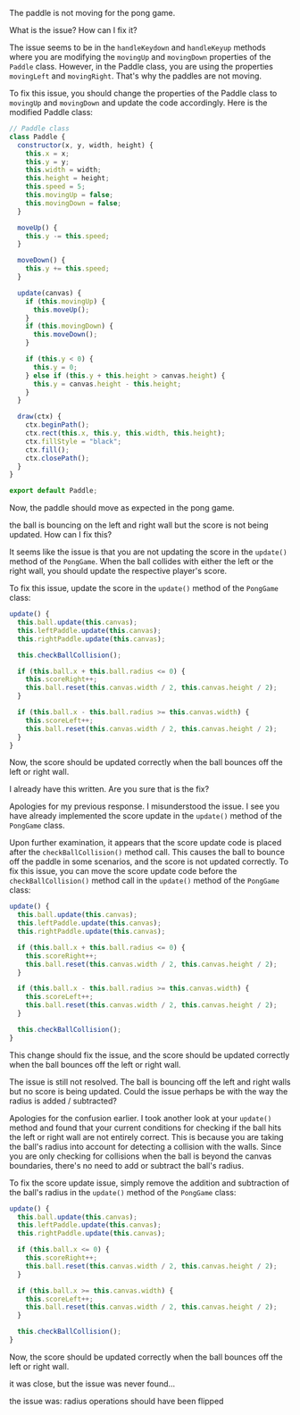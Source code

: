 The paddle is not moving for the pong game.

What is the issue? How can I fix it?

The issue seems to be in the `handleKeydown` and `handleKeyup` methods where you are modifying the `movingUp` and `movingDown` properties of the `Paddle` class. However, in the Paddle class, you are using the properties `movingLeft` and `movingRight`. That's why the paddles are not moving.

To fix this issue, you should change the properties of the Paddle class to `movingUp` and `movingDown` and update the code accordingly. Here is the modified Paddle class:

```javascript
// Paddle class
class Paddle {
  constructor(x, y, width, height) {
    this.x = x;
    this.y = y;
    this.width = width;
    this.height = height;
    this.speed = 5;
    this.movingUp = false;
    this.movingDown = false;
  }

  moveUp() {
    this.y -= this.speed;
  }

  moveDown() {
    this.y += this.speed;
  }

  update(canvas) {
    if (this.movingUp) {
      this.moveUp();
    }
    if (this.movingDown) {
      this.moveDown();
    }

    if (this.y < 0) {
      this.y = 0;
    } else if (this.y + this.height > canvas.height) {
      this.y = canvas.height - this.height;
    }
  }

  draw(ctx) {
    ctx.beginPath();
    ctx.rect(this.x, this.y, this.width, this.height);
    ctx.fillStyle = "black";
    ctx.fill();
    ctx.closePath();
  }
}

export default Paddle;
```

Now, the paddle should move as expected in the pong game.

the ball is bouncing on the left and right wall but the score is not being updated. How can I fix this?

It seems like the issue is that you are not updating the score in the `update()` method of the `PongGame`. When the ball collides with either the left or the right wall, you should update the respective player's score. 

To fix this issue, update the score in the `update()` method of the `PongGame` class:

```javascript
update() {
  this.ball.update(this.canvas);
  this.leftPaddle.update(this.canvas);
  this.rightPaddle.update(this.canvas);

  this.checkBallCollision();

  if (this.ball.x + this.ball.radius <= 0) {
    this.scoreRight++;
    this.ball.reset(this.canvas.width / 2, this.canvas.height / 2);
  }

  if (this.ball.x - this.ball.radius >= this.canvas.width) {
    this.scoreLeft++;
    this.ball.reset(this.canvas.width / 2, this.canvas.height / 2);
  }
}
```

Now, the score should be updated correctly when the ball bounces off the left or right wall.

I already have this written. Are you sure that is the fix?

Apologies for my previous response. I misunderstood the issue. I see you have already implemented the score update in the `update()` method of the `PongGame` class.

Upon further examination, it appears that the score update code is placed after the `checkBallCollision()` method call. This causes the ball to bounce off the paddle in some scenarios, and the score is not updated correctly. To fix this issue, you can move the score update code before the `checkBallCollision()` method call in the `update()` method of the `PongGame` class:

```javascript
update() {
  this.ball.update(this.canvas);
  this.leftPaddle.update(this.canvas);
  this.rightPaddle.update(this.canvas);

  if (this.ball.x + this.ball.radius <= 0) {
    this.scoreRight++;
    this.ball.reset(this.canvas.width / 2, this.canvas.height / 2);
  }

  if (this.ball.x - this.ball.radius >= this.canvas.width) {
    this.scoreLeft++;
    this.ball.reset(this.canvas.width / 2, this.canvas.height / 2);
  }

  this.checkBallCollision();
}
```

This change should fix the issue, and the score should be updated correctly when the ball bounces off the left or right wall.

The issue is still not resolved. The ball is bouncing off the left and right walls but no score is being updated.
Could the issue perhaps be with the way the radius is added / subtracted?

Apologies for the confusion earlier. I took another look at your `update()` method and found that your current conditions for checking if the ball hits the left or right wall are not entirely correct. This is because you are taking the ball's radius into account for detecting a collision with the walls. Since you are only checking for collisions when the ball is beyond the canvas boundaries, there's no need to add or subtract the ball's radius. 

To fix the score update issue, simply remove the addition and subtraction of the ball's radius in the `update()` method of the `PongGame` class:

```javascript
update() {
  this.ball.update(this.canvas);
  this.leftPaddle.update(this.canvas);
  this.rightPaddle.update(this.canvas);

  if (this.ball.x <= 0) {
    this.scoreRight++;
    this.ball.reset(this.canvas.width / 2, this.canvas.height / 2);
  }

  if (this.ball.x >= this.canvas.width) {
    this.scoreLeft++;
    this.ball.reset(this.canvas.width / 2, this.canvas.height / 2);
  }

  this.checkBallCollision();
}
```

Now, the score should be updated correctly when the ball bounces off the left or right wall.

it was close, but the issue was never found...

the issue was: radius operations should have been flipped
